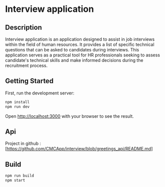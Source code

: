 # Interview application

## Description

Interview application is an application designed to assist in job interviews within the field of human resources. It provides a list of specific technical questions that can be asked to candidates during interviews. This application serves as a practical tool for HR professionals seeking to assess candidate's technical skills and make informed decisions during the recruitment process.

## Getting Started

First, run the development server:

```bash
npm install
npm run dev
```

Open [http://localhost:3000](http://localhost:3000) with your browser to see the result.

## Api

Project in github : [https://github.com/CMCApp/interview/blob/greetings_api/README.md]

## Build

```bash
npm run build
npm start
```
